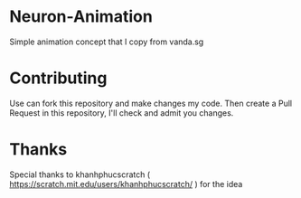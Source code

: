 # Neuron-Animation
Simple animation concept that I copy from vanda.sg

# Contributing
Use can fork this repository and make changes my code. Then create a Pull Request in this repository, I'll check and admit you changes.

# Thanks
Special thanks to khanhphucscratch ( https://scratch.mit.edu/users/khanhphucscratch/ ) for the idea

